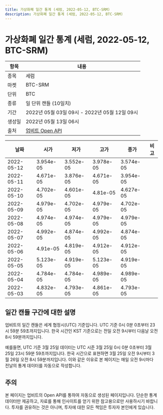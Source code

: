 ```yaml
---
title: 가상화폐 일간 통계 (세럼, 2022-05-12, BTC-SRM)
description: 가상화폐 일간 통계 (세럼, 2022-05-12, BTC-SRM)
---
```



가상화폐 일간 통계 (세럼, 2022-05-12, BTC-SRM)
===

|항목|내용|
|--|--|
|종목|세럼|
|마켓|BTC-SRM|
|단위|BTC|
|종류|일 단위 캔들 (10일치)|
|기간|2022년 05월 03일 09시 - 2022년 05월 12일 09시|
|생성일|2022년 05월 13일 06시|
|출처|[업비트 Open API](https://docs.upbit.com)|


|날짜|시가|저가|고가|종가|비고|
|--|--|--|--|--|--|
|2022-05-12|3.954e-05|3.552e-05|3.978e-05|3.574e-05|    |
|2022-05-11|4.671e-05|3.876e-05|4.671e-05|3.954e-05|    |
|2022-05-10|4.702e-05|4.601e-05|4.81e-05|4.627e-05|    |
|2022-05-09|4.979e-05|4.702e-05|4.979e-05|4.702e-05|    |
|2022-05-08|4.974e-05|4.974e-05|4.979e-05|4.979e-05|    |
|2022-05-07|4.992e-05|4.874e-05|4.992e-05|4.874e-05|    |
|2022-05-06|4.91e-05|4.819e-05|4.912e-05|4.912e-05|    |
|2022-05-05|5.123e-05|4.919e-05|5.123e-05|4.919e-05|    |
|2022-05-04|4.784e-05|4.784e-05|4.989e-05|4.989e-05|    |
|2022-05-03|4.832e-05|4.793e-05|4.861e-05|4.793e-05|    |


일간 캔들 구간에 대한 설명
---


업비트의 일간 캔들은 세계 협정시(UTC) 기준입니다. 
UTC 기준 0시 0분 0초부터 23시 59분 59초까지입니다. 
한국 시간인 KST 기준으로는 전일 오전 9시부터 다음날 오전 8시 59분까지입니다. 


예를들면, UTC 기준 3월 25일 데이터는 UTC 시준 3월 25일 0시 0분 0초부터 3월 25일 23시 59분 59초까지입니다. 
한국 시간으로 표현하면 3월 25일 오전 9시부터 3월 26일 오전 8시 59분까지입니다. 
이와 같은 이유로 본 페이지는 매일 오전 9시마다 전날의 통계 데이터를 자동으로 작성합니다. 


주의
---


본 페이지는 업비트의 Open API를 통하여 자동으로 생성된 페이지입니다. 
단순한 통계 데이터만 제공하고, 자료를 통해 인사이트를 얻기 위한 참고용으로만 사용하시기 바랍니다. 
투자를 권유하는 것은 아니며, 투자에 대한 모든 책임은 투자자 본인에게 있습니다. 
